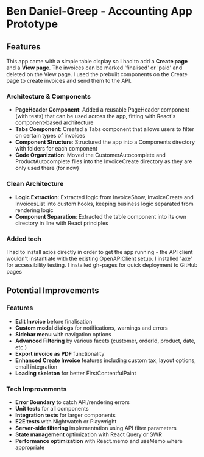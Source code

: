 # Ben Daniel-Greep - Accounting App Prototype

## Features

This app came with a simple table display so I had to add a **Create page** and a **View page**. The invoices can be marked 'finalised' or 'paid' and deleted on the View page. I used the prebuilt components on the Create page to create invoices and send them to the API.



### Architecture & Components

- **PageHeader Component**: Added a reusable PageHeader component (with tests) that can be used across the app, fitting with React's component-based architecture
- **Tabs Component**: Created a Tabs component that allows users to filter on certain types of invoices
- **Component Structure**: Structured the app into a Components directory with folders for each component
- **Code Organization**: Moved the CustomerAutocomplete and ProductAutocomplete files into the InvoiceCreate directory as they are only used there (for now)

### Clean Architecture

- **Logic Extraction**: Extracted logic from InvoiceShow, InvoiceCreate and InvoicesList into custom hooks, keeping business logic separated from rendering logic
- **Component Separation**: Extracted the table component into its own directory in line with React principles

### Added tech

I had to install axios directly in order to get the app running - the API client wouldn't instantiate with the existing OpenAPIClient setup. 
I installed 'axe' for accessibility testing.
I installed gh-pages for quick deployment to GitHub pages

## Potential Improvements

### Features

- **Edit Invoice** before finalisation
- **Custom modal dialogs** for notifications, warnings and errors
- **Sidebar menu** with navigation options
- **Advanced Filtering** by various facets (customer, orderId, product, date, etc.)
- **Export invoice as PDF** functionality
- **Enhanced Create Invoice** features including custom tax, layout options, email integration
- **Loading skeleton** for better FirstContentfulPaint

### Tech Improvements

- **Error Boundary** to catch API/rendering errors
- **Unit tests** for all components
- **Integration tests** for larger components
- **E2E tests** with Nightwatch or Playwright
- **Server-side filtering** implementation using API filter parameters
- **State management** optimization with React Query or SWR
- **Performance optimization** with React.memo and useMemo where appropriate
